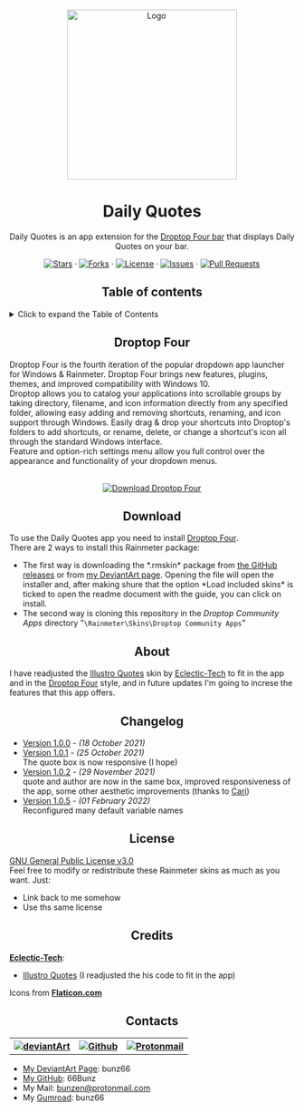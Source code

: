 <link rel="stylesheet" href="https://cdnjs.cloudflare.com/ajax/libs/font-awesome/4.7.0/css/font-awesome.min.css">


<!-- PROJECT LOGO -->
<br />
<p align="center">
    <a href="https://github.com/66Bunz/DroptopFour-DailyQuotes">
        <img src="https://user-images.githubusercontent.com/66331265/137754719-b119e5da-d118-45a3-b777-29889a4a71a2.png"
            alt="Logo" width="300" height="300">
    </a>
</p>


<!-- TITLE -->
<h1 align="center">Daily Quotes</h1>


<!-- INTRO -->
<p align="center">
    Daily Quotes is an app extension for the <a href="https://www.deviantart.com/cariboudjan/art/droptop-four-762812007">Droptop Four bar</a> that displays Daily Quotes on your bar.
</p>


<!-- BUTTONS -->
<p align="center">
    <a href="https://github.com/66Bunz/DroptopFour-DailyQuotes/stargazers"><img
            src="https://img.shields.io/github/stars/66Bunz/DroptopFour-DailyQuotes.svg" alt="Stars"></a>
    ·
    <a href="https://github.com/66Bunz/DroptopFour-DailyQuotes/network"><img
            src="https://img.shields.io/github/forks/66Bunz/DroptopFour-DailyQuotes.svg" alt="Forks"></a>
    ·
    <a href="https://github.com/66Bunz/DroptopFour-DailyQuotes/blob/master/LICENSE"><img
            src="https://img.shields.io/github/license/66Bunz/DroptopFour-DailyQuotes.svg" alt="License"></a>
    ·
    <a href="https://GitHub.com/66Bunz/DroptopFour-DailyQuotes/issues/"><img
            src="https://img.shields.io/github/issues/66Bunz/DroptopFour-DailyQuotes.svg" alt="Issues"></a>
    ·
    <a href="https://GitHub.com/66Bunz/DroptopFour-DailyQuotes/pull/"><img
            src="https://img.shields.io/github/issues-pr/66Bunz/DroptopFour-DailyQuotes.svg" alt="Pull Requests"></a>
</p>


<p><h2 align="center">Table of contents</h2></p>


<details>
<summary>Click to expand the Table of Contents</summary>
<ul>
    <li><a href="#droptop-four">Droptop Four</a></li>
    <li><a href="#download">Download</a></li>
    <li><a href="#about">About</a></li>
    <li><a href="#changelog">Changelog</a></li>
    <li><a href="#license">License</a></li>
    <li><a href="#credits">Credits</a></li>
    <li><a href="#contacts">Contacts</a></li>
</details>

  
<p><h2 align="center">Droptop Four</h2></p>

Droptop Four is the fourth iteration of the popular dropdown app launcher for Windows & Rainmeter. Droptop Four brings new features, plugins, themes, and improved compatibility with Windows 10.<br>
Droptop allows you to catalog your applications into scrollable groups by taking directory, filename, and icon information directly from any specified folder, allowing easy adding and removing shortcuts, renaming, and icon support through Windows. Easily drag & drop your shortcuts into Droptop's folders to add shortcuts, or rename, delete, or change a shortcut's icon all through the standard Windows interface.<br>
Feature and option-rich settings menu allow you full control over the appearance and functionality of your dropdown menus.<br><br>
  
<p align="center">
    <a href="https://www.deviantart.com/cariboudjan/art/droptop-four-762812007"><img
            src="https://img.shields.io/static/v1?label=Download&message=Droptop+Four&color=50AE5C&style=for-the-badge" alt="Download Droptop Four"></a>
</p>  


<p><h2 align="center">Download</h2></p>

To use the Daily Quotes app you need to install <a href="https://www.deviantart.com/cariboudjan/art/droptop-four-762812007">Droptop Four</a>.<br>There are 2 ways to install this Rainmeter package:
<ul>
    <li>The first way is downloading the *.rmskin* package from <a href="https://github.com/66Bunz/DroptopFour-DailyQuotes/releases" target="_blank">the GitHub releases</a> or from <a href="https://www.deviantart.com/bunz66/art/DailyQuotes-895247999" target="_blank">my DeviantArt page</a>. Opening the file will open the installer and, after making shure that the option *Load included skins* is ticked to open the readme document with the guide, you can click on install.</li>
  <li>The second way is cloning this repository in the <em>Droptop Community Apps</em> directory "<code>\Rainmeter\Skins\Droptop Community Apps</code>"</li>
</ul>


<p><h2 align="center">About</h2></p>

I have readjusted the <a href="https://www.deviantart.com/eclectic-tech/art/Illustro-Quotes-Patch-1-1-2015-11-11-564733769">Illustro Quotes</a> skin by <a href="https://www.deviantart.com/eclectic-tech">Eclectic-Tech</a> to fit in the app and in the <a href="https://www.deviantart.com/cariboudjan/art/droptop-four-762812007">Droptop Four</a> style, and in future updates I'm going to increse the features that this app offers.


<p><h2 align="center">Changelog</h2></p>

- [Version 1.0.0](https://github.com/66Bunz/DroptopFour-DailyQuotes/releases/tag/v1.0.0) - *(18 October 2021)*  
- [Version 1.0.1](https://github.com/66Bunz/DroptopFour-DailyQuotes/releases/tag/v1.0.1) - *(25 October 2021)*  
  The quote box is now responsive (I hope)
- [Version 1.0.2](https://github.com/66Bunz/DroptopFour-DailyQuotes/releases/tag/v1.0.2) - *(29 November 2021)*  
  quote and author are now in the same box, improved responsiveness of the app, some other aesthetic improvements (thanks to <a href="https://blacksquare88.wixsite.com/droptop4">Cari</a>)
- [Version 1.0.5](https://github.com/66Bunz/DroptopFour-DailyQuotes/releases/tag/v1.0.5) - *(01 February 2022)*  
  Reconfigured many default variable names


<p><h2 align="center">License</h2></p>

<a href="https://www.gnu.org/licenses/gpl-3.0.html">GNU General Public License v3.0</a><br>
Feel free to modify or redistribute these Rainmeter skins as much as you want. Just:
- Link back to me somehow
- Use ths same license


<p><h2 align="center">Credits</h2></p>

<a href="https://www.deviantart.com/eclectic-tech"><b>Eclectic-Tech</b></a>:
- <a href="https://www.deviantart.com/eclectic-tech/art/Illustro-Quotes-Patch-1-1-2015-11-11-564733769">Illustro Quotes</a> (I readjusted the his code to fit in the app)

Icons from <a href="https://www.flaticon.com/"><b>Flaticon.com</b></a>


<p><h2 align="center">Contacts</h2></p>

<table>
  <tr>
    <th><a href="https://www.deviantart.com/bunz66"><img src="https://img.shields.io/badge/DeviantArt-05CC47?style=for-the-badge&logo=deviantart&logoColor=white" alt="deviantArt"></a></th>
    <th><a href="https://github.com/66Bunz"><img src="https://img.shields.io/badge/GitHub-100000?style=for-the-badge&logo=github&logoColor=white" alt="Github"></a></th>
    <th><a href="mailto:bunzen@protonmail.com"><img src="https://img.shields.io/badge/ProtonMail-8B89CC?style=for-the-badge&logo=protonmail&logoColor=white" alt="Protonmail"></a></th>
  </tr>
</table>


- [My DeviantArt Page](https://www.deviantart.com/bunz66): bunz66
- [My GitHub](https://github.com/66Bunz): 66Bunz
- My Mail: [bunzen@protonmail.com](mailto:bunzen@protonmail.com)
- My [Gumroad](https://app.gumroad.com/bunz66): bunz66
